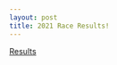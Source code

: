 ```yaml
---
layout: post
title: 2021 Race Results!
---
```


[Results](https://charnwoodchallenge.me/Leaflet/Leaflet/Charnwood_Challenge_2021_RESULTS.pdf)
